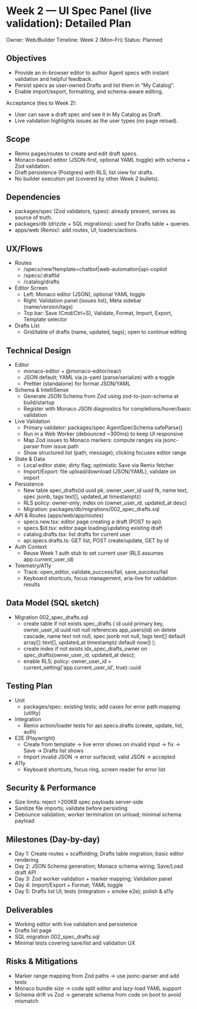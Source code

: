 # Week 2 — UI Spec Panel (live validation): Detailed Plan

Owner: Web/Builder
Timeline: Week 2 (Mon–Fri)
Status: Planned

## Objectives
- Provide an in-browser editor to author Agent specs with instant validation and helpful feedback.
- Persist specs as user-owned Drafts and list them in “My Catalog”.
- Enable import/export, formatting, and schema-aware editing.

Acceptance (ties to Week 2):
- User can save a draft spec and see it in My Catalog as Draft.
- Live validation highlights issues as the user types (no page reload).

## Scope
- Remix pages/routes to create and edit draft specs.
- Monaco-based editor (JSON-first, optional YAML toggle) with schema + Zod validation.
- Draft persistence (Postgres) with RLS; list view for drafts.
- No builder execution yet (covered by other Week 2 bullets).

## Dependencies
- packages/spec (Zod validators, types): already present, serves as source of truth.
- packages/db (drizzle + SQL migrations): used for Drafts table + queries.
- apps/web (Remix): add routes, UI, loaders/actions.

## UX/Flows
- Routes
  - /specs/new?template=chatbot|web-automation|api-copilot
  - /specs/:draftId
  - /catalog/drafts
- Editor Screen
  - Left: Monaco editor (JSON), optional YAML toggle
  - Right: Validation panel (issues list), Meta sidebar (name/version/tags)
  - Top bar: Save (Cmd/Ctrl+S), Validate, Format, Import, Export, Template selector
- Drafts List
  - Grid/table of drafts (name, updated, tags); open to continue editing

## Technical Design
- Editor
  - monaco-editor + @monaco-editor/react
  - JSON default; YAML via js-yaml (parse/serialize) with a toggle
  - Prettier (standalone) for format JSON/YAML
- Schema & IntelliSense
  - Generate JSON Schema from Zod using zod-to-json-schema at build/startup
  - Register with Monaco JSON diagnostics for completions/hover/basic validation
- Live Validation
  - Primary validator: packages/spec AgentSpecSchema.safeParse()
  - Run in a Web Worker (debounced ~300ms) to keep UI responsive
  - Map Zod issues to Monaco markers: compute ranges via jsonc-parser from issue.path
  - Show structured list (path, message); clicking focuses editor range
- State & Data
  - Local editor state; dirty flag; optimistic Save via Remix fetcher
  - Import/Export: file upload/download (JSON/YAML), validate on import
- Persistence
  - New table spec_drafts(id uuid pk, owner_user_id uuid fk, name text, spec jsonb, tags text[], updated_at timestamptz)
  - RLS policy: owner-only; index on (owner_user_id, updated_at desc)
  - Migration: packages/db/migrations/002_spec_drafts.sql
- API & Routes (apps/web/app/routes)
  - specs.new.tsx: editor page creating a draft (POST to api)
  - specs.$id.tsx: editor page loading/updating existing draft
  - catalog.drafts.tsx: list drafts for current user
  - api.specs.drafts.ts: GET list, POST create/update, GET by id
- Auth Context
  - Reuse Week 1 auth stub to set current user (RLS assumes app.current_user_id)
- Telemetry/A11y
  - Track: open_editor, validate_success/fail, save_success/fail
  - Keyboard shortcuts, focus management, aria-live for validation results

## Data Model (SQL sketch)
- Migration 002_spec_drafts.sql
  - create table if not exists spec_drafts (
    id uuid primary key,
    owner_user_id uuid not null references app_users(id) on delete cascade,
    name text not null,
    spec jsonb not null,
    tags text[] default array[]::text[],
    updated_at timestamptz default now()
  );
  - create index if not exists idx_spec_drafts_owner on spec_drafts(owner_user_id, updated_at desc);
  - enable RLS; policy: owner_user_id = current_setting('app.current_user_id', true)::uuid

## Testing Plan
- Unit
  - packages/spec: existing tests; add cases for error path mapping (utility)
- Integration
  - Remix action/loader tests for api.specs.drafts (create, update, list, auth)
- E2E (Playwright)
  - Create from template → live error shows on invalid input → fix → Save → Drafts list shows
  - Import invalid JSON → error surfaced; valid JSON → accepted
- A11y
  - Keyboard shortcuts, focus ring, screen reader for error list

## Security & Performance
- Size limits: reject >200KB spec payloads server-side
- Sanitize file imports; validate before persisting
- Debounce validation; worker termination on unload; minimal schema payload

## Milestones (Day-by-day)
- Day 1: Create routes + scaffolding; Drafts table migration; basic editor rendering
- Day 2: JSON Schema generation; Monaco schema wiring; Save/Load draft API
- Day 3: Zod worker validation + marker mapping; Validation panel
- Day 4: Import/Export + Format; YAML toggle
- Day 5: Drafts list UI; tests (integration + smoke e2e); polish & a11y

## Deliverables
- Working editor with live validation and persistence
- Drafts list page
- SQL migration 002_spec_drafts.sql
- Minimal tests covering save/list and validation UX

## Risks & Mitigations
- Marker range mapping from Zod paths → use jsonc-parser and add tests
- Monaco bundle size → code split editor and lazy-load YAML support
- Schema drift vs Zod → generate schema from code on boot to avoid mismatch
